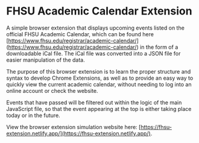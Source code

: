 # FHSU Academic Calendar Extension
A simple browser extension that displays upcoming events listed on the official FHSU Academic Calendar, which can be found here [https://www.fhsu.edu/registrar/academic-calendar/] (https://www.fhsu.edu/registrar/academic-calendar/) in the form of a downloadable iCal file. The iCal file was converted into a JSON file for easier manipulation of the data.

The purpose of this browser extension is to learn the proper structure and syntax to develop Chrome Extensions, as well as to provide an easy way to quickly view the current academic calendar, without needing to log into an online account or check the website.

Events that have passed will be filtered out within the logic of the main JavaScript file, so that the event appearing at the top is either taking place today or in the future.

View the browser extension simulation website here: [https://fhsu-extension.netlify.app/](https://fhsu-extension.netlify.app/).